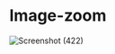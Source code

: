 # Image-zoom

![Screenshot (422)](https://user-images.githubusercontent.com/90081576/186358979-52d43f07-44a5-4db5-80c0-62edea04c59b.png)

